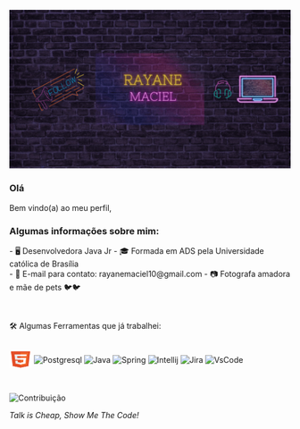 
<!--
**Rayane420/Rayane420** is a ✨ _special_ ✨ repository because its `README.md` (this file) appears on your GitHub profile. -->

![gif da capa](https://github.com/Rayane420/Rayane420/blob/main/Capa%20neon2.gif)

### Olá
Bem vindo(a) ao meu perfil,

### Algumas informações sobre mim: 
</p>
- 🖥️ Desenvolvedora Java Jr
- 🎓 Formada em ADS pela Universidade católica de Brasília <Br>
- 💌 E-mail para contato: rayanemaciel10@gmail.com
- 📷 Fotografa amadora e mãe de pets 🐦🐦
</p>

<br/>
<p align="left">
  🛠️ Algumas Ferramentas que já trabalhei:
<div style="display: inline_block"><br>
  <img align="center" alt="HTML" height="30" width="40" src="https://raw.githubusercontent.com/devicons/devicon/master/icons/html5/html5-original.svg">
  <img align="center" alt="Postgresql" height="30" width="40" src="https://cdn.jsdelivr.net/gh/devicons/devicon/icons/postgresql/postgresql-original.svg">
  <img align="center" alt="Java" height="30" width="40" src="https://cdn.jsdelivr.net/gh/devicons/devicon/icons/java/java-original-wordmark.svg">
  <img align="center" alt="Spring" height="30" width="40" src="https://cdn.jsdelivr.net/gh/devicons/devicon/icons/spring/spring-original-wordmark.svg">
  <img align="center" alt="Intellij" height="30" width="40" src="https://cdn.jsdelivr.net/gh/devicons/devicon/icons/intellij/intellij-plain-wordmark.svg">
  <img align="center" alt="Jira" height="30" width="40" src="https://cdn.jsdelivr.net/gh/devicons/devicon/icons/jira/jira-plain-wordmark.svg">
  <img align="center" alt="VsCode" height="30" width="40" src="https://cdn.jsdelivr.net/gh/devicons/devicon/icons/vscode/vscode-original-wordmark.svg">
   
</div>

</p>



<br/>

<!--
<h3 align="center">
<img  src="https://github-readme-stats.vercel.app/api?username=rayane420&show_icons=true&theme=tokyonight" alt="rayane420" />
</h3>
-->

![Contribuição](https://activity-graph.herokuapp.com/graph?username=rayane420&theme=react-dark&hide_border=true&area=true)



<i> Talk is Cheap, Show Me The Code! <i>

<!--

<br/>
<h3 align="center">
<img src="https://github-readme-stats.vercel.app/api/top-langs?username=rayane420&show_icons=true&locale=en&layout=compact&theme=default" alt="rayane420" />
</h3>

 


<br/>



[![Linkedin Badge](https://img.shields.io/badge/-Rayane%20Maciel-6633cc?style=radical-square&logo=Linkedin&logoColor=white&link=https://www.linkedin.com/in/rayane-maciel/)](https://www.linkedin.com/in/rayane-maciel/) 
[![Gmail Badge](https://img.shields.io/badge/-rayanemaciel10@gmail.com-6633cc?style=flat-square&logo=Gmail&logoColor=white&link=mailto:rayanemaciel10@gmail.com)](mailto:rayanemaciel10@gmail.com)
-->

